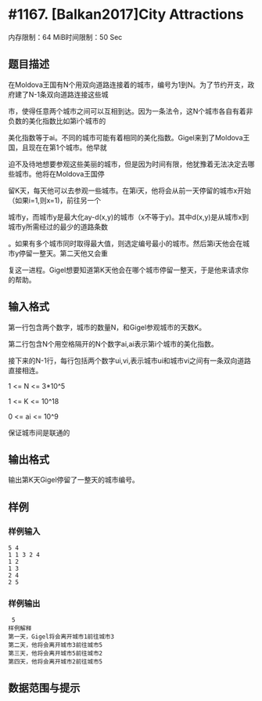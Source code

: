# #1167.  [Balkan2017]City Attractions

内存限制：64 MiB时间限制：50 Sec

## 题目描述

在Moldova王国有N个用双向道路连接着的城市，编号为1到N。为了节约开支，政府建了N-1条双向道路连接这些城

市，使得任意两个城市之间可以互相到达。因为一条法令，这N个城市各自有着非负数的美化指数比如第i个城市的

美化指数等于ai。不同的城市可能有着相同的美化指数。Gigel来到了Moldova王国，且现在在第1个城市。他早就

迫不及待地想要参观这些美丽的城市，但是因为时间有限，他犹豫着无法决定去哪些城市。他将在Moldova王国停

留K天，每天他可以去参观一些城市。在第i天，他将会从前一天停留的城市x开始（如果i=1,则x=1)，前往另一个

城市y，而城市y是最大化ay-d(x,y)的城市（x不等于y)。其中d(x,y)是从城市x到城市y所需经过的最少的道路条数

。如果有多个城市同时取得最大值，则选定编号最小的城市。然后第i天他会在城市y停留一整天。第二天他又会重

复这一进程。Gigel想要知道第K天他会在哪个城市停留一整天，于是他来请求你的帮助。

## 输入格式

第一行包含两个数字，城市的数量N，和Gigel参观城市的天数K。

第二行包含N个用空格隔开的N个数字ai,ai表示第i个城市的美化指数。

接下来的N-1行，每行包括两个数字ui,vi,表示城市ui和城市vi之间有一条双向道路直接相连。

1 <= N <= 3*10^5

1 <= K <= 10^18

0 <= ai <= 10^9

保证城市间是联通的

## 输出格式

输出第K天Gigel停留了一整天的城市编号。

## 样例

### 样例输入

    
    5 4
    1 1 3 2 4
    1 2
    1 3
    2 4
    2 5
    

### 样例输出

    
     5
    样例解释
    第一天，Gigel将会离开城市1前往城市3
    第二天，他将会离开城市3前往城市5
    第三天，他将会离开城市5前往城市2
    第四天，他将会离开城市2前往城市5
    

## 数据范围与提示
